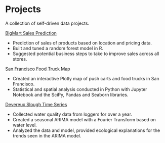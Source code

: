 # Projects

A collection of self-driven data projects.

[BigMart Sales Prediction](https://github.com/chriscross00/projects/blob/master/bigmart_sales/bigmart_sales_report.md)
* Prediction of sales of products based on location and pricing data.
* Built and tuned a random forest model in R.
* Suggested potential business steps to take to improve sales across all stores.

[San Francisco Food Truck Map](https://nbviewer.jupyter.org/github/chriscross00/projects/blob/e9d176ecc9762848bc45723d9aee993c5d2c81f4/sf_food/sf_food.ipynb)
* Created an interactive Plotly map of push carts and food trucks in San Francisco.
* Statistical and spatial analysis conducted in Python with Jupyter Notebook and the SciPy, Pandas and Seaborn libraries.

[Devereux Slough Time Series](https://github.com/chriscross00/projects/blob/master/devereux_arima/reports/devereux_slough_time_series.md)
* Collected water quality data from loggers for over a year.
* Created a seasonal ARIMA model with a Fourier Transform based on water level.
* Analyzed the data and model, provided ecological explanations for the trends seen in the ARIMA model. 
